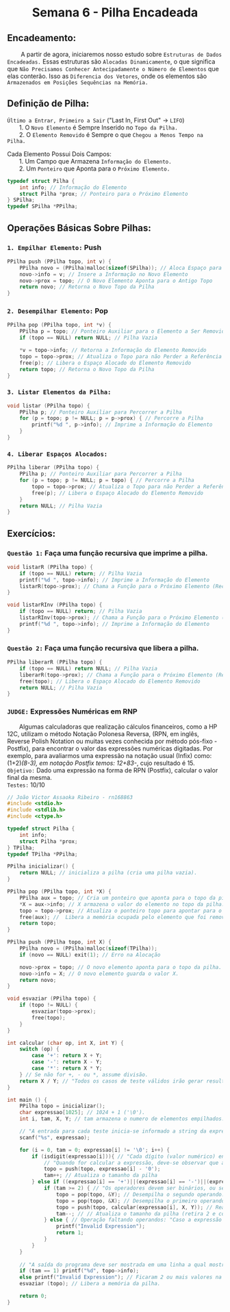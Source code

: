 <h1 align="center"> Semana 6 - Pilha Encadeada </h1>

## Encadeamento:
&emsp;&emsp; A partir de agora, iniciaremos nosso estudo sobre `Estruturas de Dados Encadeadas.` Essas estruturas são `Alocadas Dinamicamente`, o que significa que `Não Precisamos Conhecer Antecipadamente o Número de Elementos` que elas conterão. Isso as `Diferencia dos Vetores`, onde os elementos são `Armazenados em Posições Sequências na Memória.`

## Definição de Pilha: 
`Último a Entrar, Primeiro a Sair` ("Last In, First Out" -> `LIFO`)	
<br>&emsp;&emsp;1. O `Novo Elemento` é Sempre Inserido no `Topo da Pilha.`
<br>&emsp;&emsp;2. O `Elemento Removido` é Sempre o que `Chegou a Menos Tempo na Pilha.`

Cada Elemento Possui Dois Campos:
<br>&emsp;&emsp;1. Um Campo que Armazena `Informação do Elemento.`
<br>&emsp;&emsp;2. Um `Ponteiro` que Aponta para o `Próximo Elemento.`

~~~c
typedef struct Pilha {
	int info; // Informação do Elemento
	struct Pilha *prox; // Ponteiro para o Próximo Elemento
} SPilha;
typedef SPilha *PPilha;
~~~




## Operações Básicas Sobre Pilhas:
### `1. Empilhar Elemento:` Push
~~~c
PPilha push (PPilha topo, int v) {
	PPilha novo = (PPilha)malloc(sizeof(SPilha)); // Aloca Espaço para o Novo Elemento
	novo->info = v; // Insere a Informação no Novo Elemento
	novo->prox = topo; // O Novo Elemento Aponta para o Antigo Topo
	return novo; // Retorna o Novo Topo da Pilha
}
~~~

### `2. Desempilhar Elemento:` Pop
~~~c
PPilha pop (PPilha topo, int *v) {
	PPilha p = topo; // Ponteiro Auxiliar para o Elemento a Ser Removido
	if (topo == NULL) return NULL; // Pilha Vazia

	*v = topo->info; // Retorna a Informação do Elemento Removido
	topo = topo->prox; // Atualiza o Topo para não Perder a Referência
	free(p); // Libera o Espaço Alocado do Elemento Removido
	return topo; // Retorna o Novo Topo da Pilha
}
~~~


### `3. Listar Elementos da Pilha:`
~~~c
void listar (PPilha topo) {
	PPilha p; // Ponteiro Auxiliar para Percorrer a Pilha
	for (p = topo; p != NULL; p = p->prox) { // Percorre a Pilha
		printf("%d ", p->info); // Imprime a Informação do Elemento
	}
}
~~~


### `4. Liberar Espaços Alocados:`
~~~c
PPilha liberar (PPilha topo) {
	PPilha p; // Ponteiro Auxiliar para Percorrer a Pilha
	for (p = topo; p != NULL; p = topo) { // Percorre a Pilha
		topo = topo->prox; // Atualiza o Topo para não Perder a Referência
		free(p); // Libera o Espaço Alocado do Elemento Removido
	}
	return NULL; // Pilha Vazia
}
~~~



## Exercícios:
### `Questão 1:` Faça uma função recursiva que imprime a pilha.
~~~c
void listarR (PPilha topo) {
	if (topo == NULL) return; // Pilha Vazia
	printf("%d ", topo->info); // Imprime a Informação do Elemento
	listarR(topo->prox); // Chama a Função para o Próximo Elemento (Recursão)
}
~~~

~~~c
void listarRInv (PPilha topo) {
	if (topo == NULL) return; // Pilha Vazia
	listarRInv(topo->prox); // Chama a Função para o Próximo Elemento (Recursão)
	printf("%d ", topo->info); // Imprime a Informação do Elemento
}
~~~

### `Questão 2:` Faça uma função recursiva que libera a pilha.
~~~c
PPilha liberarR (PPilha topo) {
	if (topo == NULL) return NULL; // Pilha Vazia
	liberarR(topo->prox); // Chama a Função para o Próximo Elemento (Recursão)
	free(topo); // Libera o Espaço Alocado do Elemento Removido
	return NULL; // Pilha Vazia
}
~~~

### `JUDGE:` Expressões Numéricas em RNP
&emsp;&emsp;Algumas calculadoras que realização cálculos financeiros, como a HP 12C, utilizam o método Notação Polonesa Reversa, (RPN, em inglês, Reverse Polish Notation ou muitas vezes conhecida por método pós-fixo - Postfix), para encontrar o valor das expressões numéricas digitadas. Por exemplo, para avaliarmos uma expressão na notação usual (Infix) como: (1+2)*(8-3), em notação Postfix temos: 12+83-*, cujo resultado é 15.
<br>`Objetivo:` Dado uma expressão na forma de RPN (Postfix), calcular o valor final da mesma.
<br> `Testes:` 10/10 
~~~c
// João Victor Assaoka Ribeiro - rn168863
#include <stdio.h>
#include <stdlib.h>
#include <ctype.h>

typedef struct Pilha {
	int info;
    struct Pilha *prox;
} TPilha;
typedef TPilha *PPilha;

PPilha inicializar() {
    return NULL; // inicializa a pilha (cria uma pilha vazia).
}

PPilha pop (PPilha topo, int *X) {
    PPilha aux = topo; // Cria um ponteiro que aponta para o topo da pilha. Isso é feito para que possamos acessar o elemento que será removido.
    *X = aux->info; // X armazena o valor do elemento no topo da pilha.
    topo = topo->prox; // Atualiza o ponteiro topo para apontar para o próximo elemento da pilha.
    free(aux); //  Libera a memória ocupada pelo elemento que foi removido.
    return topo; 
}

PPilha push (PPilha topo, int X) {
    PPilha novo = (PPilha)malloc(sizeof(TPilha));
    if (novo == NULL) exit(1); // Erro na Alocação

    novo->prox = topo; // O novo elemento aponta para o topo da pilha.
    novo->info = X; // O novo elemento guarda o valor X.
    return novo;
}

void esvaziar (PPilha topo) {
    if (topo != NULL) {
        esvaziar(topo->prox);
        free(topo);
    }
}

int calcular (char op, int X, int Y) {
    switch (op) {
        case '+': return X + Y;
        case '-': return X - Y;
        case '*': return X * Y;
    } // Se não for +, - ou *, assume divisão.
    return X / Y; // "Todos os casos de teste válidos irão gerar resultados que são números inteiros. Mesmo na ocorrência de uma divisão."
}

int main () {
    PPilha topo = inicializar();
    char expressao[1025]; // 1024 + 1 ('\0').
    int i, tam, X, Y; // tam armazena o numero de elementos empilhados.

    // "A entrada para cada teste inicia-se informado a string da expressão numérica na forma Postfix (RPN). O tamanho máximo da string correspondente a entrada é N, onde (1 ≤ N ≤ 1024). A string NÃO DEVE possuir espaços em branco."
    scanf("%s", expressao);

    for (i = 0, tam = 0; expressao[i] != '\0'; i++) {
        if (isdigit(expressao[i])){ // "Cada dígito (valor numérico) encontrado deve ser empilhado." 
            // "Quando for calcular a expressão, deve-se observar que a mesma é lida como um string, mas as operações com RPN são realizadas com números inteiros. O programa deve tratar essa conversão, portanto."
            topo = push(topo, expressao[i] - '0');
            tam++; // Atualiza o tamanho da pilha
        } else if ((expressao[i] == '+')||(expressao[i] == '-')||(expressao[i] == '*')||(expressao[i] == '/')) { // "Para cada operador encontrado na expressão deve-se desempilhar dois dígitos e efetuar a operação numérica correspondente, o resultado da operação deve ser armazenado na mesma pilha novamente, para uso futuro."
            if (tam >= 2) { // "Os operadores devem ser binários, ou seja, exigem a existência de dois dígitos para realização de uma operação matemática."
                topo = pop(topo, &Y); // Desempilha o segundo operando.
                topo = pop(topo, &X); // Desempilha o primeiro operando.
                topo = push(topo, calcular(expressao[i], X, Y)); // Realiza a operação correspondente e empilha o resultado.
                tam--; // // Atualiza o tamanho da pilha (retira 2 e coloca 1).
            } else { // Operação faltando operandos: "Caso a expressão de entrada seja invalida deve-se exibir: Invalid Expression"
                printf("Invalid Expression");
                return 1;
            }
        }
    }
    
    // "A saída do programa deve ser mostrada em uma linha a qual mostra o resultado da expressão numérica. Caso a expressão de entrada seja invalida deve-se exibir: Invalid Expression"
    if (tam == 1) printf("%d", topo->info);
    else printf("Invalid Expression"); // Ficaram 2 ou mais valores na pilha.
    esvaziar (topo); // Libera a memória da pilha.

    return 0;
}
~~~
